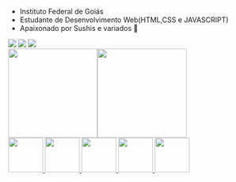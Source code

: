 
- Instituto Federal de Goiás
- Estudante de Desenvolvimento Web(HTML,CSS e JAVASCRIPT)
- Apaixonado por Sushis e variados 🍣
<div>
<a href="https://www.instagram.com/heryck_mbss/" target="_blank"><img src="https://img.shields.io/badge/-Instagram-%23E4405F?style=for-the-badge&logo=instagram&logoColor=white" target="_blank"></a>
<a href = "heryckmota@gmail.com"><img src="https://img.shields.io/badge/Gmail-D14836?style=for-the-badge&logo=gmail&logoColor=white" target="_blank"></a>
<a href="https://www.linkedin.com/in/heryckmbss/" target="_blank"><img src="https://img.shields.io/badge/-LinkedIn-%230077B5?style=for-the-badge&logo=linkedin&logoColor=white" target="_blank"></a>   
</div>

<div>
<a href="https://github.com/seu-usuário-aqui">
<img height="180em" src="https://github-readme-stats.vercel.app/api/top-langs/?username=HeryckMbs&layout=compact&langs_count=7&theme=dracula"/><img height="180em" src="https://github-readme-stats.vercel.app/api?username=HeryckMbs&show_icons=true&theme=dracula&include_all_commits=true&count_private=true"/>
</div>

  <img style="width:70px;height:70px" src="https://cdn.jsdelivr.net/gh/devicons/devicon/icons/c/c-line.svg" />
  <img style="width:70px;height:70px" src="https://cdn.jsdelivr.net/gh/devicons/devicon/icons/css3/css3-original-wordmark.svg" />
  <img style="width:70px;height:70px" src="https://cdn.jsdelivr.net/gh/devicons/devicon/icons/html5/html5-original-wordmark.svg" />
  <img style="width:70px;height:70px" src="https://cdn.jsdelivr.net/gh/devicons/devicon/icons/javascript/javascript-original.svg" />
  <img style="width:70px;height:70px" src="https://cdn.jsdelivr.net/gh/devicons/devicon/icons/git/git-original.svg" />



  
